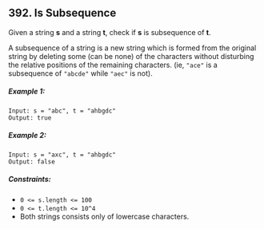 ## 392. Is Subsequence
Given a string **s** and a string **t**, check if **s** is subsequence of **t**.

A subsequence of a string is a new string which is formed from the original string by deleting some (can be none) of the characters without disturbing the relative positions of the remaining characters. (ie, ```"ace"``` is a subsequence of ```"abcde"``` while ```"aec"``` is not).

##### Example 1:
```
Input: s = "abc", t = "ahbgdc"
Output: true
```
##### Example 2:
```
Input: s = "axc", t = "ahbgdc"
Output: false
```
##### Constraints:

* ```0 <= s.length <= 100```
* ```0 <= t.length <= 10^4```
* Both strings consists only of lowercase characters.